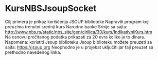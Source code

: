 # KursNBSJsoupSocket
Cilj primera je prikaz korišćenja JSOUP biblioteke Napraviti program koji preuzima trenutni srednji kurs Narodne banke Srbije sa sajta: http://www.nbs.rs/static/nbs_site/gen/cirilica/30/kurs/IndikativniKurs.htm  Na osnovu pročitanog podatka prikazati za 20 evra koliko je to dinara. Napomena: koristiti Jsoup biblioteku  Jsoup biblioteku možete preuzeti sa sajta:  https://jsoup.org  Neophodno je u projekat uključiti jar fajl preuzet sa prethodno navedenog linka.
